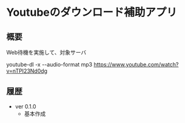 # Youtubeのダウンロード補助アプリ

## 概要
Web待機を実施して、対象サーバ

youtube-dl -x --audio-format mp3 https://www.youtube.com/watch?v=nTPI23Nd0dg


## 履歴
* ver 0.1.0
  * 基本作成